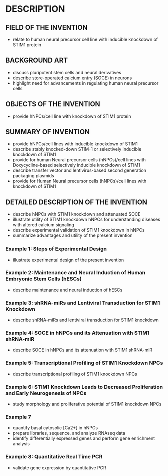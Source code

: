 # DESCRIPTION

## FIELD OF THE INVENTION

- relate to human neural precursor cell line with inducible knockdown of STIM1 protein

## BACKGROUND ART

- discuss pluripotent stem cells and neural derivatives
- describe store-operated calcium entry (SOCE) in neurons
- highlight need for advancements in regulating human neural precursor cells

## OBJECTS OF THE INVENTION

- provide hNPCs/cell line with knockdown of STIM1 protein

## SUMMARY OF INVENTION

- provide hNPCs/cell lines with inducible knockdown of STIM1
- describe stably knocked-down STIM-1 or selectively inducible knockdown of STIM1
- provide for human Neural precursor cells (hNPCs)/cell lines with Doxycycline-based selectively inducible knockdown of STIM1
- describe transfer vector and lentivirus-based second generation packaging plasmids
- provide for Human Neural precursor cells (hNPCs)/cell lines with knockdown of STIM1

## DETAILED DESCRIPTION OF THE INVENTION

- describe hNPCs with STIM1 knockdown and attenuated SOCE
- illustrate utility of STIM1 knockdown hNPCs for understanding diseases with altered calcium signaling
- describe experimental validation of STIM1 knockdown in hNPCs
- summarize advantages and utility of the present invention

### Example 1: Steps of Experimental Design

- illustrate experimental design of the present invention

### Example 2: Maintenance and Neural Induction of Human Embryonic Stem Cells (hESCs)

- describe maintenance and neural induction of hESCs

### Example 3: shRNA-miRs and Lentiviral Transduction for STIM1 Knockdown

- describe shRNA-miRs and lentiviral transduction for STIM1 knockdown

### Example 4: SOCE in hNPCs and its Attenuation with STIM1 shRNA-miR

- describe SOCE in hNPCs and its attenuation with STIM1 shRNA-miR

### Example 5: Transcriptional Profiling of STIM1 Knockdown NPCs

- describe transcriptional profiling of STIM1 knockdown NPCs

### Example 6: STIM1 Knockdown Leads to Decreased Proliferation and Early Neurogenesis of NPCs

- study morphology and proliferative potential of STIM1 knockdown NPCs

### Example 7

- quantify basal cytosolic [Ca2+] in hNPCs
- prepare libraries, sequence, and analyze RNAseq data
- identify differentially expressed genes and perform gene enrichment analysis

### Example 8: Quantitative Real Time PCR

- validate gene expression by quantitative PCR

